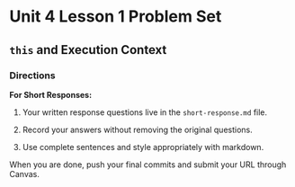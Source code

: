 # Unit 4 Lesson 1 Problem Set
## `this` and Execution Context

### Directions

**For Short Responses:**

1. Your written response questions live in the `short-response.md` file.

2. Record your answers without removing the original questions.

3. Use complete sentences and style appropriately with markdown.


When you are done, push your final commits and submit your URL through Canvas.
